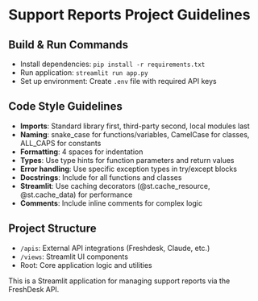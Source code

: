 # Support Reports Project Guidelines

## Build & Run Commands
- Install dependencies: `pip install -r requirements.txt`
- Run application: `streamlit run app.py`
- Set up environment: Create `.env` file with required API keys

## Code Style Guidelines
- **Imports**: Standard library first, third-party second, local modules last
- **Naming**: snake_case for functions/variables, CamelCase for classes, ALL_CAPS for constants
- **Formatting**: 4 spaces for indentation
- **Types**: Use type hints for function parameters and return values
- **Error handling**: Use specific exception types in try/except blocks
- **Docstrings**: Include for all functions and classes
- **Streamlit**: Use caching decorators (@st.cache_resource, @st.cache_data) for performance
- **Comments**: Include inline comments for complex logic

## Project Structure
- `/apis`: External API integrations (Freshdesk, Claude, etc.)
- `/views`: Streamlit UI components
- Root: Core application logic and utilities

This is a Streamlit application for managing support reports via the FreshDesk API.